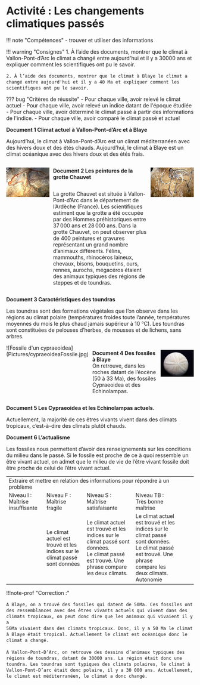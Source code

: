 # Activité : Les changements climatiques passés

!!! note "Compétences"
    - trouver et utiliser des informations

!!! warning "Consignes"
    1. À l’aide des documents, montrer que le climat à Vallon-Pont-d’Arc le climat a changé entre aujourd'hui et il y a 30000 ans et expliquer comment les scientifiques ont pu le savoir.

    2. À l’aide des documents, montrer que le climat à Blaye le climat a changé entre aujourd'hui et il y a 40 Ma et expliquer comment les scientifiques ont pu le savoir.

??? bug "Critères de réussite"
    - Pour chaque ville, avoir relevé le climat actuel
    - Pour chaque ville, avoir relevé un indice datant de l'époque étudiée
    - Pour chaque ville, avoir déterminé le climat passé à partir des informations de l'indice.
    - Pour chaque ville, avoir comparé le climat passé et actuel



**Document 1 Climat actuel à Vallon-Pont-d’Arc et à Blaye**  

Aujourd’hui, le climat à Vallon-Pont-d’Arc est un climat méditerranéen avec des hivers doux et des étés chauds.
Aujourd’hui, le climat à Blaye est un climat océanique avec des hivers doux et des étés frais.

<div markdown style="display: flex; flex-direction:row" > 

![Peinture d'un ours](Pictures/peintureOurs.png)

<div markdown style="display: flex; flex-direction:column; margin-left:10px; margin-right: 10px; max-width:50%" > 

**Document 2 Les peintures de la grotte Chauvet**  

La grotte Chauvet est située à Vallon-Pont-d’Arc dans le département de l’Ardèche (France). Les scientifiques estiment que la grotte a été occupée par des Hommes préhistoriques entre 37 000 ans et 28 000 ans.
Dans la grotte Chauvet, on peut observer plus de 400 peintures et gravures représentant un grand nombre d’animaux différents. Félins, mammouths, rhinocéros laineux, chevaux, bisons, bouquetins, ours, rennes, aurochs, mégacéros étaient des animaux typiques des régions de steppes et de toundras.
</div>



![Peinture d'un mammouth](Pictures/PeintureMammouth.png)



</div>

**Document 3 Caractéristiques des toundras**

Les toundras sont des formations végétales que l’on observe dans les régions au climat polaire (températures froides toute l’année, températures moyennes du mois le plus chaud jamais supérieur à 10 °C).
Les toundras sont constituées de pelouses d’herbes, de mousses et de lichens, sans
arbres. 

<div markdown style="display: flex; flex-direction:row" > 
![Fossile d'un cypraeoidea](Pictures/cypraeoideaFossile.jpg)



<div markdown style="display: flex; flex-direction:column; margin-left:10px; margin-right: 10px; max-width:50%" > 

**Document 4 Des fossiles à Blaye**  
On retrouve, dans les roches datant de l’éocène (50 à 33 Ma), des fossiles Cypraeoidea et des Echinolampas.

</div>

![Fossile d'un echinolampas](Pictures/echnilampasfossile.jpg)



</div>



**Document 5 Les Cypraeoidea et les Echinolampas actuels.**  

Actuellement, la majorité de ces êtres vivants vivent dans des climats
tropicaux, c’est-à-dire des climats plutôt chauds.

**Document 6 L’actualisme**

Les fossiles nous permettent d’avoir des renseignements sur les conditions du milieu dans le passé. Si le fossile est proche de ce à quoi ressemble un être vivant actuel, on admet que le milieu de vie de
l’être vivant fossile doit être proche de celui de l’être vivant actuel.

<table>
<tbody>
<tr class="odd">
<td colspan=4>Extraire et mettre en relation des informations pour répondre à un problème</td>
<td></td>
<td></td>
<td></td>
</tr>
<tr class="even">
<td>Niveau I : Maîtrise insuffisante</td>
<td>Niveau F : Maîtrise fragile</td>
<td>Niveau S : Maîtrise satisfaisante</td>
<td>Niveau TB : Très bonne maîtrise</td>
</tr>
<tr class="odd">
<td></td>
<td>Le climat actuel est trouvé et les indices sur le climat passé sont
données</td>
<td>Le climat actuel est trouvé et les indices sur le climat passé sont
données.<br />
Le climat passé est trouvé. Une phrase compare les deux climats.<br />
</td>
<td>Le climat actuel est trouvé et les indices sur le climat passé sont
données.<br />
Le climat passé est trouvé. Une phrase compare les deux climats.<br />
Autonomie</td>
</tr>
</tbody>
</table>

!!!note-prof "Correction :"

    A Blaye, on a trouvé des fossiles qui datent de 50Ma. Ces fossiles ont
    des ressemblances avec des êtres vivants actuels qui vivent dans des
    climats tropicaux, on peut donc dire que les animaux qui vivaient il y a
    50Ma vivaient dans des climats tropicaux. Donc, il y a 50 Ma le climat à Blaye était tropical. Actuellement le climat est océanique donc le climat a changé.

    A Vallon-Pont-D’Arc, on retrouve des dessins d’animaux typiques des régions de toundras, datant de 30000 ans. La région était donc une toundra. Les toundras sont typiques des climats polaires, le climat à Vallon-Pont-D’arc était donc polaire, il y a 30 000 ans. Actuellement, le climat est méditerranéen, le climat a donc changé.

